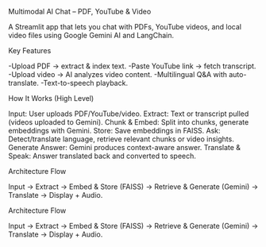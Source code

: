 Multimodal AI Chat – PDF, YouTube & Video

A Streamlit app that lets you chat with PDFs, YouTube videos, and local video files using Google Gemini AI and LangChain.

Key Features

-Upload PDF → extract & index text.
-Paste YouTube link → fetch transcript.
-Upload video → AI analyzes video content.
-Multilingual Q&A with auto-translate.
-Text-to-speech playback.

How It Works (High Level)

Input: User uploads PDF/YouTube/video.
Extract: Text or transcript pulled (videos uploaded to Gemini).
Chunk & Embed: Split into chunks, generate embeddings with Gemini.
Store: Save embeddings in FAISS.
Ask: Detect/translate language, retrieve relevant chunks or video insights.
Generate Answer: Gemini produces context-aware answer.
Translate & Speak: Answer translated back and converted to speech.


Architecture Flow

Input → Extract → Embed & Store (FAISS) → Retrieve & Generate (Gemini) → Translate → Display + Audio.

Architecture Flow

Input → Extract → Embed & Store (FAISS) → Retrieve & Generate (Gemini) → Translate → Display + Audio.
